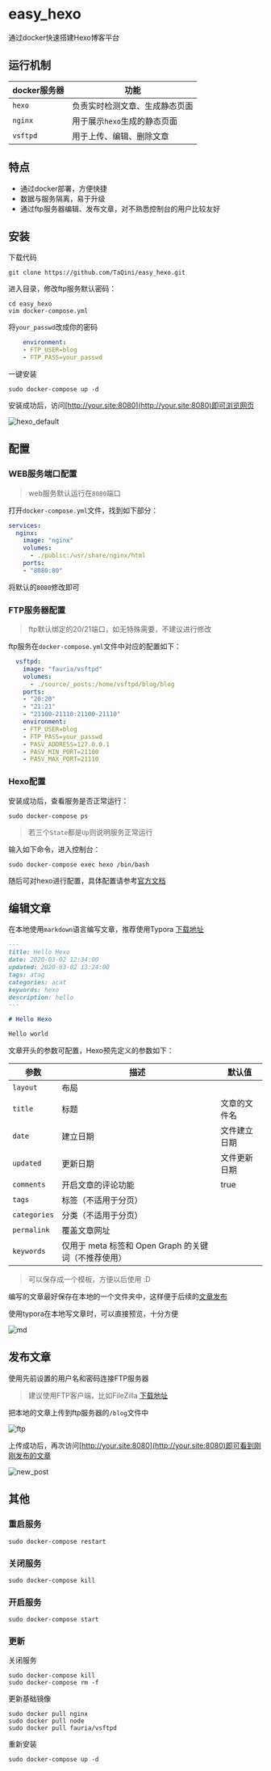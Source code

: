 # easy_hexo

通过docker快速搭建Hexo博客平台

## 运行机制

| docker服务器 | 功能                           |
| ------------ | ------------------------------ |
| `hexo`       | 负责实时检测文章、生成静态页面 |
| `nginx`      | 用于展示`hexo`生成的静态页面   |
| `vsftpd`     | 用于上传、编辑、删除文章       |

## 特点

- 通过docker部署，方便快捷
- 数据与服务隔离，易于升级
- 通过ftp服务器编辑、发布文章，对不熟悉控制台的用户比较友好

## 安装

下载代码

```shell
git clone https://github.com/TaQini/easy_hexo.git
```

进入目录，修改ftp服务默认密码：

```shell
cd easy_hexo
vim docker-compose.yml
```

将`your_passwd`改成你的密码

```yaml
    environment:
    - FTP_USER=blog
    - FTP_PASS=your_passwd
```

一键安装

```shell
sudo docker-compose up -d
```

安装成功后，访问[http://your.site:8080](http://your.site:8080)即可浏览网页

![hexo_default](https://cdn.jsdelivr.net/gh/TaQini/CDN@master/img/20200302203400.png)

## 配置

### WEB服务端口配置

> web服务默认运行在`8080`端口

打开`docker-compose.yml`文件，找到如下部分：

```yml
services:
  nginx:
    image: "nginx"
    volumes:
      - ./public:/usr/share/nginx/html
    ports:
    - "8080:80"
```

将默认的`8080`修改即可

### FTP服务器配置

> ftp默认绑定的20/21端口，如无特殊需要，不建议进行修改

ftp服务在`docker-compose.yml`文件中对应的配置如下：

```yaml
  vsftpd:
    image: "fauria/vsftpd"
    volumes:
      - ./source/_posts:/home/vsftpd/blog/blog
    ports:
    - "20:20"
    - "21:21"
    - "21100-21110:21100-21110"
    environment:
    - FTP_USER=blog
    - FTP_PASS=your_passwd
    - PASV_ADDRESS=127.0.0.1
    - PASV_MIN_PORT=21100
    - PASV_MAX_PORT=21110
```

### Hexo配置

安装成功后，查看服务是否正常运行：

```shell
sudo docker-compose ps 
```

> 若三个`State`都是`Up`则说明服务正常运行

输入如下命令，进入控制台：

```shell
sudo docker-compose exec hexo /bin/bash
```

随后可对hexo进行配置，具体配置请参考[官方文档](https://hexo.io/zh-cn/docs/configuration)

## 编辑文章

在本地使用`markdown`语言编写文章，推荐使用Typora [下载地址](https://typora.io/)

```markdown
---
title: Hello Hexo
date: 2020-03-02 12:34:00
updated: 2020-03-02 13:24:00
tags: atag
categories: acat
keywords: hexo
description: hello
---

# Hello Hexo

Hello world

```

文章开头的参数可配置，Hexo预先定义的参数如下：

| 参数         | 描述                                                 | 默认值       |
| ------------ | ---------------------------------------------------- | ------------ |
| `layout`     | 布局                                                 |              |
| `title`      | 标题                                                 | 文章的文件名 |
| `date`       | 建立日期                                             | 文件建立日期 |
| `updated`    | 更新日期                                             | 文件更新日期 |
| `comments`   | 开启文章的评论功能                                   | true         |
| `tags`       | 标签（不适用于分页）                                 |              |
| `categories` | 分类（不适用于分页）                                 |              |
| `permalink`  | 覆盖文章网址                                         |              |
| `keywords`   | 仅用于 meta 标签和 Open Graph 的关键词（不推荐使用） |              |

> 可以保存成一个模板，方便以后使用 :D

编写的文章最好保存在本地的一个文件夹中，这样便于后续的[文章发布](#发布文章)

使用typora在本地写文章时，可以直接预览，十分方便

![md](https://cdn.jsdelivr.net/gh/TaQini/CDN@master/img/20200302204055.png)

## 发布文章

使用先前设置的用户名和密码连接FTP服务器

> 建议使用FTP客户端，比如FileZilla [下载地址](https://filezilla-project.org/download.php?type=client)

把本地的文章上传到ftp服务器的`/blog`文件中

![ftp](https://cdn.jsdelivr.net/gh/TaQini/CDN@master/img/20200302203614.png)

上传成功后，再次访问[http://your.site:8080](http://your.site:8080)即可看到刚刚发布的文章

![new_post](https://cdn.jsdelivr.net/gh/TaQini/CDN@master/img/20200302203917.png)



## 其他

### 重启服务

```shell
sudo docker-compose restart
```

### 关闭服务

```shell
sudo docker-compose kill
```

### 开启服务

```shell
sudo docker-compose start
```

### 更新

关闭服务

```shell
sudo docker-compose kill
sudo docker-compose rm -f
```

更新基础镜像

```shell
sudo docker pull nginx                   
sudo docker pull node 
sudo docker pull fauria/vsftpd
```

重新安装

```shell
sudo docker-compose up -d
```

